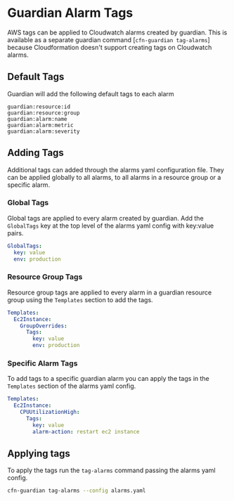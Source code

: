 # Guardian Alarm Tags

AWS tags can be applied to Cloudwatch alarms created by guardian. This is available as a separate guardian command [`cfn-guardian tag-alarms`] because Cloudformation doesn't support creating tags on Cloudwatch alarms.

## Default Tags

Guardian will add the following default tags to each alarm

```
guardian:resource:id
guardian:resource:group
guardian:alarm:name
guardian:alarm:metric
guardian:alarm:severity
```

## Adding Tags

Additional tags can added through the alarms yaml configuration file. They can be applied globally to all alarms, to all alarms in a resource group or a specific alarm.

### Global Tags

Global tags are applied to every alarm created by guardian. Add the `GlobalTags` key at the top level of the alarms yaml config with key:value pairs. 

```yml
GlobalTags:
  key: value
  env: production
```

### Resource Group Tags

Resource group tags are applied to every alarm in a guardian resource group using the `Templates` section to add the tags.

```yaml
Templates:
  Ec2Instance:
    GroupOverrides:
      Tags:
        key: value
        env: production
```

### Specific Alarm Tags

To add tags to a specific guardian alarm you can apply the tags in the `Templates` section of the alarms yaml config.

```yaml
Templates:
  Ec2Instance:
    CPUUtilizationHigh:
      Tags:
        key: value
        alarm-action: restart ec2 instance
```

## Applying tags

To apply the tags run the `tag-alarms` command passing the alarms yaml config.

```sh
cfn-guardian tag-alarms --config alarms.yaml
```